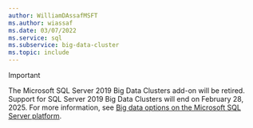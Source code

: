 ```yaml
---
author: WilliamDAssafMSFT
ms.author: wiassaf
ms.date: 03/07/2022
ms.service: sql
ms.subservice: big-data-cluster
ms.topic: include
---
```


> [!IMPORTANT]
> The Microsoft SQL Server 2019 Big Data Clusters add-on will be retired. Support for SQL Server 2019 Big Data Clusters will end on February 28, 2025. For more information, see [Big data options on the Microsoft SQL Server platform](../big-data-cluster/big-data-options.md).